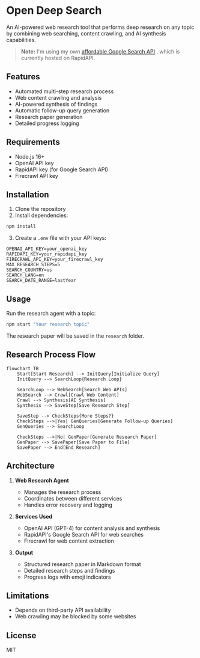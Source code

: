 # Open Deep Search

An AI-powered web research tool that performs deep research on any topic by combining web searching, content crawling, and AI synthesis capabilities.

> **Note:** I'm using my own [affordable Google Search API](https://rapidapi.com/remote-skills-remote-skills-default/api/affordable-google-search-api) , which is currently hosted on RapidAPI.

## Features

- Automated multi-step research process
- Web content crawling and analysis
- AI-powered synthesis of findings
- Automatic follow-up query generation
- Research paper generation
- Detailed progress logging

## Requirements

- Node.js 16+
- OpenAI API key
- RapidAPI key (for Google Search API)
- Firecrawl API key

## Installation

1. Clone the repository
2. Install dependencies:
```bash
npm install
```
3. Create a `.env` file with your API keys:
```
OPENAI_API_KEY=your_openai_key
RAPIDAPI_KEY=your_rapidapi_key
FIRECRAWL_API_KEY=your_firecrawl_key
MAX_RESEARCH_STEPS=5
SEARCH_COUNTRY=us
SEARCH_LANG=en
SEARCH_DATE_RANGE=lastYear
```

## Usage

Run the research agent with a topic:

```bash
npm start "Your research topic"
```

The research paper will be saved in the `research` folder.

## Research Process Flow

```mermaid
flowchart TB
    Start[Start Research] --> InitQuery[Initialize Query]
    InitQuery --> SearchLoop{Research Loop}
    
    SearchLoop --> WebSearch[Search Web APIs]
    WebSearch --> Crawl[Crawl Web Content]
    Crawl --> Synthesis[AI Synthesis]
    Synthesis --> SaveStep[Save Research Step]
    
    SaveStep --> CheckSteps{More Steps?}
    CheckSteps -->|Yes| GenQueries[Generate Follow-up Queries]
    GenQueries --> SearchLoop
    
    CheckSteps -->|No| GenPaper[Generate Research Paper]
    GenPaper --> SavePaper[Save Paper to File]
    SavePaper --> End[End Research]
```

## Architecture

1. **Web Research Agent**
   - Manages the research process
   - Coordinates between different services
   - Handles error recovery and logging

2. **Services Used**
   - OpenAI API (GPT-4) for content analysis and synthesis
   - RapidAPI's Google Search API for web searches
   - Firecrawl for web content extraction

3. **Output**
   - Structured research paper in Markdown format
   - Detailed research steps and findings
   - Progress logs with emoji indicators

## Limitations

- Depends on third-party API availability
- Web crawling may be blocked by some websites

## License

MIT
